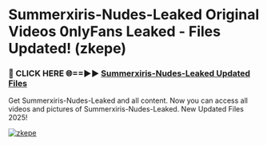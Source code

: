 # Summerxiris-Nudes-Leaked Original Videos 0nlyFans Leaked - Files Updated! (zkepe)

<h3>🔴 CLICK HERE 🌐==►► <a href="https://tinyurl.com/yc6ubb5a" rel="nofollow">Summerxiris-Nudes-Leaked Updated Files</a></h3>

Get Summerxiris-Nudes-Leaked and all content. Now you can access all videos and pictures of Summerxiris-Nudes-Leaked. New Updated Files 2025!

[![zkepe](https://i.imgur.com/7eu0CRL.gif)](https://tinyurl.com/yc6ubb5a)
